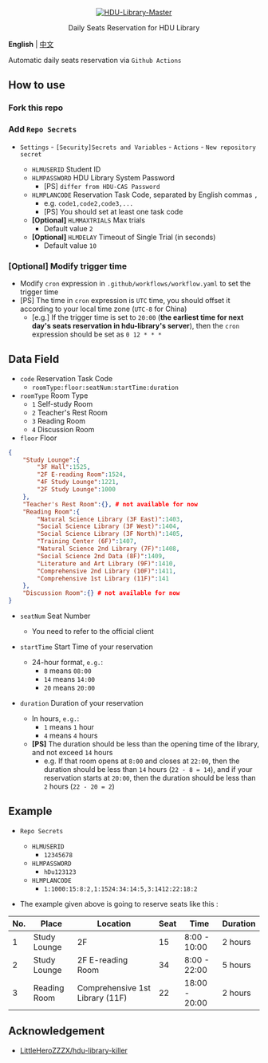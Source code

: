 <p align="center">
  <a href="https://github.com/Albresky/HDU-Library-Master"><img src="https://s2.loli.net/2023/05/22/3y6dc51NXmabzgj.png" alt="HDU-Library-Master"></a>
</p>
<p align="center">
Daily Seats Reservation for HDU Library
</p>

**English** | [中文](https://github.com/Albresky/HDU-Library-Master/blob/main/README.md)

Automatic daily seats reservation via `Github Actions`

## How to use

### Fork this repo

### Add `Repo Secrets`

- `Settings` - `[Security]Secrets and Variables` - `Actions` - `New repository secret`

  - `HLMUSERID` Student ID
  - `HLMPASSWORD` HDU Library System Password
    - [PS] `differ from HDU-CAS Password`
  - `HLMPLANCODE` Reservation Task Code, separated by English commas `,`
    - e.g. `code1,code2,code3,...`
    - [PS] You should set at least one task code
  - **[Optional]** `HLMMAXTRIALS` Max trials
    - Default value `2`
  - **[Optional]** `HLMDELAY` Timeout of Single Trial (in seconds)
    - Default value `10`

### **[Optional]** Modify trigger time
 - Modify `cron` expression in `.github/workflows/workflow.yaml` to set the trigger time
 - [PS] The time in `cron` expression is `UTC` time, you should offset it according to your local time zone (`UTC-8` for China)
   - [e.g.] If the trigger time is set to `20:00` (**the earliest time for next day's seats reservation in hdu-library's server**), then the `cron` expression should be set as `0 12 * * *`


## Data Field

 - `code` Reservation Task Code
   - `roomType:floor:seatNum:startTime:duration`
 - `roomType` Room Type
    - `1` Self-study Room
    - `2` Teacher's Rest Room
    - `3` Reading Room
    - `4` Discussion Room
 - `floor` Floor
```json
{
    "Study Lounge":{
        "3F Hall":1525,
        "2F E-reading Room":1524,
        "4F Study Lounge":1221,
        "2F Study Lounge":1000
    },
    "Teacher's Rest Room":{}, # not available for now
    "Reading Room":{
        "Natural Science Library (3F East)":1403,
        "Social Science Library (3F West)":1404,
        "Social Science Library (3F North)":1405,
        "Training Center (6F)":1407,
        "Natural Science 2nd Library (7F)":1408,
        "Social Science 2nd Data (8F)":1409,
        "Literature and Art Library (9F)":1410,
        "Comprehensive 2nd Library (10F)":1411,
        "Comprehensive 1st Library (11F)":141
    },
    "Discussion Room":{} # not available for now
}
```

 - `seatNum` Seat Number
   - You need to refer to the official client
 - `startTime` Start Time of your reservation
   - 24-hour format, `e.g.`:
     - `8` means `08:00`
     - `14` means `14:00`
     - `20` means `20:00`

 - `duration` Duration of your reservation
   - In hours, `e.g.`:
     - `1` means `1` hour
     - `4` means `4` hours
   - **[PS]** The duration should be less than the opening time of the library, and not exceed `14` hours
     - e.g. If that room opens at `8:00` and closes at `22:00`, then the duration should be less than `14` hours (`22 - 8 = 14`), and if your reservation starts at `20:00`, then the duration should be less than `2` hours (`22 - 20 = 2`)


## Example

 - `Repo Secrets`
    - `HLMUSERID`
      - `12345678`
    - `HLMPASSWORD`
      - `hDu123123`
    - `HLMPLANCODE`
      - `1:1000:15:8:2,1:1524:34:14:5,3:1412:22:18:2`


 - The example given above is going to reserve seats like this :

|No.|Place|Location|Seat|Time|Duration|
|---|---|---|---|---|---|
|1|Study Lounge|2F|15|8:00 - 10:00|2 hours|
|2|Study Lounge|2F E-reading Room|34|8:00 - 22:00|5 hours|
|3|Reading Room|Comprehensive 1st Library (11F)|22|18:00 - 20:00|2 hours|


## Acknowledgement

 - [LittleHeroZZZX/hdu-library-killer](https://github.com/LittleHeroZZZX/hdu-library-killer)